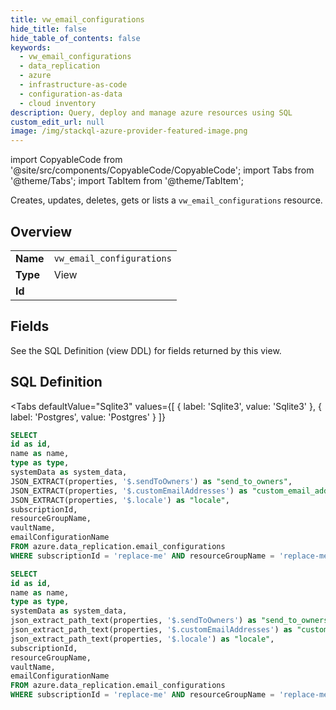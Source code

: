 ```yaml
--- 
title: vw_email_configurations
hide_title: false
hide_table_of_contents: false
keywords:
  - vw_email_configurations
  - data_replication
  - azure
  - infrastructure-as-code
  - configuration-as-data
  - cloud inventory
description: Query, deploy and manage azure resources using SQL
custom_edit_url: null
image: /img/stackql-azure-provider-featured-image.png
---
```


import CopyableCode from '@site/src/components/CopyableCode/CopyableCode';
import Tabs from '@theme/Tabs';
import TabItem from '@theme/TabItem';

Creates, updates, deletes, gets or lists a <code>vw_email_configurations</code> resource.

## Overview
<table><tbody>
<tr><td><b>Name</b></td><td><code>vw_email_configurations</code></td></tr>
<tr><td><b>Type</b></td><td>View</td></tr>
<tr><td><b>Id</b></td><td><CopyableCode code="azure.data_replication.vw_email_configurations" /></td></tr>
</tbody></table>

## Fields

See the SQL Definition (view DDL) for fields returned by this view.

## SQL Definition

<Tabs
defaultValue="Sqlite3"
values={[
{ label: 'Sqlite3', value: 'Sqlite3' },
{ label: 'Postgres', value: 'Postgres' }
]}
>
<TabItem value="Sqlite3">

```sql
SELECT
id as id,
name as name,
type as type,
systemData as system_data,
JSON_EXTRACT(properties, '$.sendToOwners') as "send_to_owners",
JSON_EXTRACT(properties, '$.customEmailAddresses') as "custom_email_addresses",
JSON_EXTRACT(properties, '$.locale') as "locale",
subscriptionId,
resourceGroupName,
vaultName,
emailConfigurationName
FROM azure.data_replication.email_configurations
WHERE subscriptionId = 'replace-me' AND resourceGroupName = 'replace-me' AND vaultName = 'replace-me';
```

</TabItem>
<TabItem value="Postgres">

```sql
SELECT
id as id,
name as name,
type as type,
systemData as system_data,
json_extract_path_text(properties, '$.sendToOwners') as "send_to_owners",
json_extract_path_text(properties, '$.customEmailAddresses') as "custom_email_addresses",
json_extract_path_text(properties, '$.locale') as "locale",
subscriptionId,
resourceGroupName,
vaultName,
emailConfigurationName
FROM azure.data_replication.email_configurations
WHERE subscriptionId = 'replace-me' AND resourceGroupName = 'replace-me' AND vaultName = 'replace-me';
```

</TabItem>
</Tabs>
